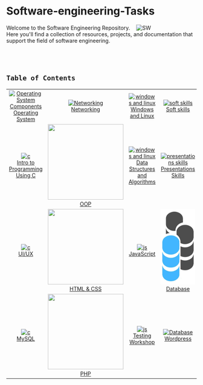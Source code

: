# Software-engineering-Tasks
<a href="#">
    <img align="right" width="160" src="https://github.com/Mayar-Magdy/Software-engineering-Tasks/assets/82660168/aa5b4692-dc8f-4d4f-9dcc-0049a48b6e11" alt="SW">
</a>


Welcome to the Software Engineering Repository. Here you'll find a collection of resources, projects, and documentation that support the field of software engineering.


<br><br>

## `Table of Contents`

<table>
    <tbody>
           <tr>
            <td align="center">
                <a href="https://github.com/Mayar-Magdy/Software-engineering-Tasks/tree/main/Operating-system">
                    <img src="https://artoftesting.com/wp-content/uploads/2022/02/operating-system.png" alt="Operating System Components" width="200" height="200"></img>
                </a><br>
                <a href="https://github.com/Mayar-Magdy/Software-engineering-Tasks/tree/main/Operating-system"> Operating System </a>
            </td>
            <td align="center">
                <a href="https://github.com/Mayar-Magdy/Software-engineering-Tasks/tree/main/Network%20">
                    <img src="https://media.geeksforgeeks.org/wp-content/uploads/20230406152358/CN-(1).jpg" alt="Networking" width="200" height="200">
                </a><br>
                <a href="https://github.com/Mayar-Magdy/Software-engineering-Tasks/tree/main/Network%20">Networking</a>
            </td>
            <td align="center">
                <a href="https://github.com/Mayar-Magdy/Software-engineering-Tasks/tree/main/windos%26linux">
                    <img src="https://sempreupdate.com.br/wp-content/uploads/2020/01/Replace-Windows-7-with-Linux-980x551-1.png" alt="windows and linux" width="200" height="200">
                </a><br>
                <a href="https://github.com/Mayar-Magdy/Software-engineering-Tasks/tree/main/windos%26linux">Windows and Linux </a>
            </td>
                 <td align="center">
                <a href="https://github.com/Mayar-Magdy/Software-engineering-Tasks/tree/main/communication_skills">
                    <img src="https://www.cabem.com/wp-content/uploads/2022/02/soft-skills-1080x675.jpg" alt="soft skills" width="200" height="200"></img>
                </a><br>
                <a href="https://github.com/Mayar-Magdy/Software-engineering-Tasks/tree/main/communication_skills">Soft skills</a>
            </td>
        </tr>
                <tr>
            <td align="center">
                <a href="https://github.com/Mayar-Magdy/Software-engineering-Tasks/tree/main/Intro-to-programming-Using-C">
              <img src="https://media.licdn.com/dms/image/D5612AQEHGZUx2evvxg/article-cover_image-shrink_600_2000/0/1688275415052?e=2147483647&v=beta&t=MiibYoaOd8k3EYKJGp_zBmSoyV_tklwOItiTYILUXKI" alt="c" width="200" height="200"></img>
                </a><br>
                <a href="https://github.com/Mayar-Magdy/Software-engineering-Tasks/tree/main/Intro-to-programming-Using-C">Intro to Programming Using C</a>
            </td>
            <td align="center">
                <a href="https://github.com/Mayar-Magdy/Software-engineering-Tasks/tree/main/oop">
                    <img src="https://c8.alamy.com/compfr/2prg1bd/texte-montrant-inspiration-object-oriented-programming-business-idea-language-objets-de-modele-plutot-que-des-actions-femme-tenant-la-tablette-dans-une-main-et-po-2prg1bd.jpg" width="200" height="200">
                </a><br>
                <a href="https://github.com/Mayar-Magdy/Software-engineering-Tasks/tree/main/oop">OOP</a>
            </td>
            <td align="center">
                <a href="https://github.com/Mayar-Magdy/Software-engineering-Tasks/tree/main/Data%20Structure">
                    <img src="https://miro.medium.com/v2/resize:fit:1358/1*4ZcW5tSdizlbtDQyVpRTuA.jpeg" alt="windows and linux" width="200" height="200">
                </a><br>
                <a href="https://github.com/Mayar-Magdy/Software-engineering-Tasks/tree/main/Data%20Structure"> Data Structures and Algorithms </a>
            </td>
             <td align="center">
                <a href="https://github.com/Mayar-Magdy/Software-engineering-Tasks/tree/main/presentations%20skills">
                    <img src="https://woc.aises.org/sites/default/files/styles/image730x495/public/March2020-Professional-Illo-BLOGPOST-FNL.jpg?itok=xKX8buVr" alt="presentations skills" width="200" height="200">
                </a><br>
                <a href="https://github.com/Mayar-Magdy/Software-engineering-Tasks/tree/main/presentations%20skills"> Presentations Skills</a>
            </td>
        </tr>
        <tr>
            <td align="center">
                <a href="https://github.com/Mayar-Magdy/Software-engineering-Tasks/tree/main/ui%26ux-using%20figma">
              <img src="https://fiverr-res.cloudinary.com/images/t_main1,q_auto,f_auto,q_auto,f_auto/gigs/260427668/original/62ebf1e5b1003cb6061ea5dcc64db13d21bc901b/design-mobile-app-ui-ux.png" alt="c" width="200" height="200"></img>
                </a><br>
                <a href="https://github.com/Mayar-Magdy/Software-engineering-Tasks/tree/main/ui%26ux-using%20figma">UI/UX</a>
            </td>
            <td align="center">
                <a href="https://github.com/Mayar-Magdy/Software-engineering-Tasks/tree/main/Html%26Css">
                    <img src="https://picx.zhimg.com/v2-b8e455fd5240f018b4249abab5a664ee_ipico.jpg?source=172ae18b" width="200" height="200">
                </a><br>
                <a href="https://github.com/Mayar-Magdy/Software-engineering-Tasks/tree/main/Html%26Css">HTML & CSS </a>
            </td>
            <td align="center">
                <a href="https://github.com/Mayar-Magdy/Software-engineering-Tasks/tree/main/JavaScript">
                    <img src="https://thumbs.dreamstime.com/b/logotipo-do-javascript-136765881.jpg" alt="js" width="200" height="200">
                </a><br>
                <a href="https://github.com/Mayar-Magdy/Software-engineering-Tasks/tree/main/JavaScript">JavaScript</a>
            </td>
             <td align="center">
                <a href="https://github.com/Mayar-Magdy/Software-engineering-Tasks/tree/main/Database">
                    <img src="https://github.com/cs-MohamedAyman/cs-MohamedAyman/raw/master/logos/database-systems.png" alt="Database" width="200" height="200">
                </a><br>
                <a href="https://github.com/Mayar-Magdy/Software-engineering-Tasks/tree/main/Database">Database</a>
            </td>
        </tr>
                <tr>
            <td align="center">
                <a href="https://github.com/Mayar-Magdy/Software-engineering-Tasks/tree/main/MySQL">
              <img src="https://encrypted-tbn0.gstatic.com/images?q=tbn:ANd9GcQHa691HLB5Obvv7ygL6koWYQw5ypRzNP8Z5Q&s" alt="c" width="200" height="200"></img>
                </a><br>
                <a href="https://github.com/Mayar-Magdy/Software-engineering-Tasks/tree/main/MySQL">MySQL</a>
            </td>
            <td align="center">
                <a href="https://github.com/Mayar-Magdy/Software-engineering-Tasks/tree/main/PHP">
                    <img src="https://multaqaweb.com/wp-content/uploads/2024/06/php-vs-javascript-php-logo.png" width="200" height="200">
                </a><br>
                <a href="https://github.com/Mayar-Magdy/Software-engineering-Tasks/tree/main/PHP">PHP </a>
            </td>
            <td align="center">
                <a href="https://github.com/Mayar-Magdy/Software-engineering-Tasks/tree/main/Testing%20Workshop">
                    <img src="https://encrypted-tbn0.gstatic.com/images?q=tbn:ANd9GcSUgoOdmpxX53feHBPN1-Sald99mCzQad6SEQ&s" alt="js" width="200" height="200">
                </a><br>
                <a href="https://github.com/Mayar-Magdy/Software-engineering-Tasks/tree/main/Testing%20Workshop">Testing Workshop</a>
            </td>
             <td align="center">
                <a href="https://github.com/Mayar-Magdy/Software-engineering-Tasks/tree/main/Wordpress">
                    <img src="https://syria-tech.net/wp-content/uploads/2024/05/Wordpress-adv.jpg" alt="Database" width="200" height="200">
                </a><br>
                <a href="https://github.com/Mayar-Magdy/Software-engineering-Tasks/tree/main/Wordpress">Wordpress</a>
            </td>
        </tr>
    </tbody>
</table>

<br>
